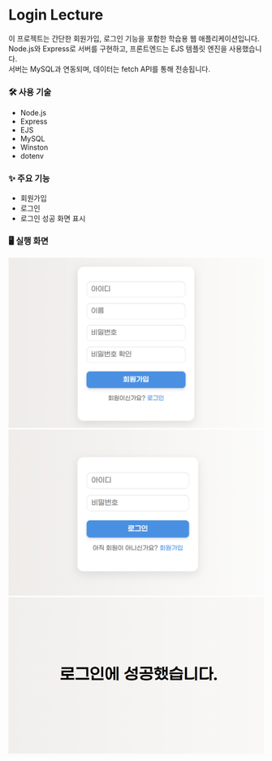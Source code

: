 # Login Lecture
이 프로젝트는 간단한 회원가입, 로그인 기능을 포함한 학습용 웹 애플리케이션입니다.<br />
Node.js와 Express로 서버를 구현하고, 프론트엔드는 EJS 템플릿 엔진을 사용했습니다.<br />
서버는 MySQL과 연동되며, 데이터는 fetch API를 통해 전송됩니다.

### 🛠️ 사용 기술
- Node.js
- Express
- EJS
- MySQL
- Winston
- dotenv

### ✨ 주요 기능
- 회원가입
- 로그인
- 로그인 성공 화면 표시

### 🖥️ 실행 화면
<img src="./img/register.png" alt="회원가입 화면" width="700" />
<img src="./img/login.png" alt="로그인 화면" width="700" />
<img src="./img/login-success.png" alt="로그인 성공 화면" width="700" />

